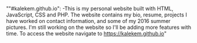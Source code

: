 
""#kalekem.github.io": -This is my personal website built with HTML, JavaScript, CSS and PHP. 
The website contains my bio, resume, projects I have worked on contact information, and some of my 2016 summer pictures.
I'm still working on the website so I'll be adding more features with time. To access the website navigate to https://kalekem.github.io"

